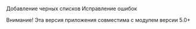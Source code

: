 Добавление черных списков
Исправление ошибок

Внимание! Эта версия приложения совместима с модулем версии 5.0+
